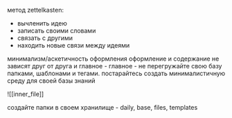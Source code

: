 
метод zettelkasten:
 - вычленить идею
 - записать своими словами
 - связать с другими
 - находить новые связи между идеями


минимализм/аскетичность оформления
оформление и содержание не зависят друг от друга
и главное - 
главное - не перегружайте свою базу папками, шаблонами и тегами. постарайтесь создать минималистичную среду для своей базы знаний

 ![[inner_file]]
 
создайте папки в своем хранилище - daily, base, files, templates
